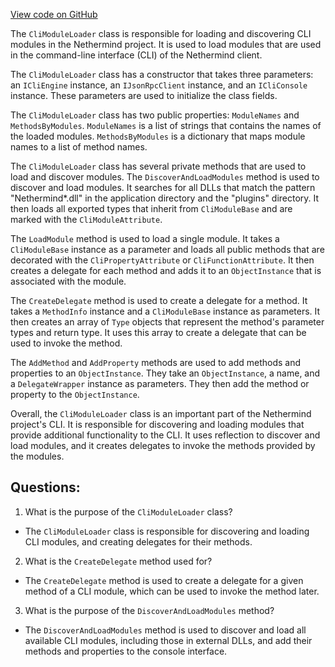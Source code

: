 [View code on GitHub](https://github.com/NethermindEth/nethermind/src/Nethermind/Nethermind.Cli/Modules/CliModuleLoader.cs)

The `CliModuleLoader` class is responsible for loading and discovering CLI modules in the Nethermind project. It is used to load modules that are used in the command-line interface (CLI) of the Nethermind client. 

The `CliModuleLoader` class has a constructor that takes three parameters: an `ICliEngine` instance, an `IJsonRpcClient` instance, and an `ICliConsole` instance. These parameters are used to initialize the class fields. 

The `CliModuleLoader` class has two public properties: `ModuleNames` and `MethodsByModules`. `ModuleNames` is a list of strings that contains the names of the loaded modules. `MethodsByModules` is a dictionary that maps module names to a list of method names. 

The `CliModuleLoader` class has several private methods that are used to load and discover modules. The `DiscoverAndLoadModules` method is used to discover and load modules. It searches for all DLLs that match the pattern "Nethermind*.dll" in the application directory and the "plugins" directory. It then loads all exported types that inherit from `CliModuleBase` and are marked with the `CliModuleAttribute`. 

The `LoadModule` method is used to load a single module. It takes a `CliModuleBase` instance as a parameter and loads all public methods that are decorated with the `CliPropertyAttribute` or `CliFunctionAttribute`. It then creates a delegate for each method and adds it to an `ObjectInstance` that is associated with the module. 

The `CreateDelegate` method is used to create a delegate for a method. It takes a `MethodInfo` instance and a `CliModuleBase` instance as parameters. It then creates an array of `Type` objects that represent the method's parameter types and return type. It uses this array to create a delegate that can be used to invoke the method. 

The `AddMethod` and `AddProperty` methods are used to add methods and properties to an `ObjectInstance`. They take an `ObjectInstance`, a name, and a `DelegateWrapper` instance as parameters. They then add the method or property to the `ObjectInstance`. 

Overall, the `CliModuleLoader` class is an important part of the Nethermind project's CLI. It is responsible for discovering and loading modules that provide additional functionality to the CLI. It uses reflection to discover and load modules, and it creates delegates to invoke the methods provided by the modules.
## Questions: 
 1. What is the purpose of the `CliModuleLoader` class?
- The `CliModuleLoader` class is responsible for discovering and loading CLI modules, and creating delegates for their methods.

2. What is the `CreateDelegate` method used for?
- The `CreateDelegate` method is used to create a delegate for a given method of a CLI module, which can be used to invoke the method later.

3. What is the purpose of the `DiscoverAndLoadModules` method?
- The `DiscoverAndLoadModules` method is used to discover and load all available CLI modules, including those in external DLLs, and add their methods and properties to the console interface.